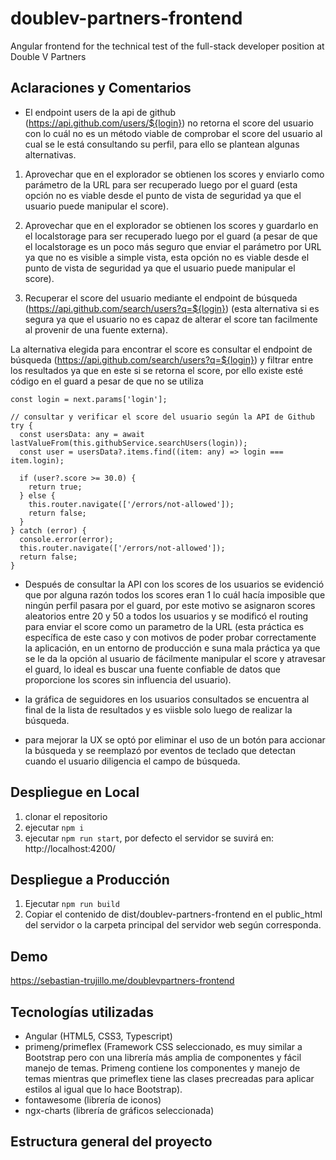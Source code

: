 # doublev-partners-frontend

Angular frontend for the technical test of the full-stack developer position at Double V Partners

## Aclaraciones y Comentarios

- El endpoint users de la api de github (https://api.github.com/users/${login}) no retorna el score del usuario con lo cuál no es un método viable de comprobar el score del usuario al cual se le está consultando su perfil, para ello se plantean algunas alternativas.

1. Aprovechar que en el explorador se obtienen los scores y enviarlo como parámetro de la URL para ser recuperado luego por el guard (esta opción no es viable desde el punto de vista de seguridad ya que el usuario puede manipular el score).

2. Aprovechar que en el explorador se obtienen los scores y guardarlo en el localstorage para ser recuperado luego por el guard (a pesar de que el localstorage es un poco más seguro que enviar el parámetro por URL ya que no es visible a simple vista, esta opción no es viable desde el punto de vista de seguridad ya que el usuario puede manipular el score).

3. Recuperar el score del usuario mediante el endpoint de búsqueda (https://api.github.com/search/users?q=${login}) (esta alternativa si es segura ya que el usuario no es capaz de alterar el score tan facilmente al provenir de una fuente externa).

La alternativa elegida para encontrar el score es consultar el endpoint de búsqueda (https://api.github.com/search/users?q=${login}) y filtrar entre los resultados ya que en este si se retorna el score, por ello existe esté código en el guard a pesar de que no se utiliza

```
const login = next.params['login'];

// consultar y verificar el score del usuario según la API de Github
try {
  const usersData: any = await lastValueFrom(this.githubService.searchUsers(login));
  const user = usersData?.items.find((item: any) => login === item.login);

  if (user?.score >= 30.0) {
    return true;
  } else {
    this.router.navigate(['/errors/not-allowed']);
    return false;
  }
} catch (error) {
  console.error(error);
  this.router.navigate(['/errors/not-allowed']);
  return false;
}
```

- Después de consultar la API con los scores de los usuarios se evidenció que por alguna razón todos los scores eran 1 lo cuál hacía imposible que ningún perfil pasara por el guard, por este motivo se asignaron scores aleatorios entre 20 y 50 a todos los usuarios y se modificó el routing para enviar el score como un parametro de la URL (esta práctica es específica de este caso y con motivos de poder probar correctamente la aplicación, en un entorno de producción e suna mala práctica ya que se le da la opción al usuario de fácilmente manipular el score y atravesar el guard, lo ideal es buscar una fuente confiable de datos que proporcione los scores sin influencia del usuario).

- la gráfica de seguidores en los usuarios consultados se encuentra al final de la lista de resultados y es viisble solo luego de realizar la búsqueda.

- para mejorar la UX se optó por eliminar el uso de un botón para accionar la búsqueda y se reemplazó por eventos de teclado que detectan cuando el usuario diligencia el campo de búsqueda.

## Despliegue en Local

1. clonar el repositorio
2. ejecutar `npm i`
3. ejecutar `npm run start`, por defecto el servidor se suvirá en: http://localhost:4200/

## Despliegue a Producción

1. Ejecutar `npm run build`
2. Copiar el contenido de dist/doublev-partners-frontend en el public_html del servidor o la carpeta principal del servidor web según corresponda.

## Demo

https://sebastian-trujillo.me/doublevpartners-frontend

## Tecnologías utilizadas

- Angular (HTML5, CSS3, Typescript)
- primeng/primeflex (Framework CSS seleccionado, es muy similar a Bootstrap pero con una librería más amplia de componentes y fácil manejo de temas. Primeng contiene los componentes y manejo de temas mientras que primeflex tiene las clases precreadas para aplicar estilos al igual que lo hace Bootstrap).
- fontawesome (librería de iconos)
- ngx-charts (librería de gráficos seleccionada)

## Estructura general del proyecto
